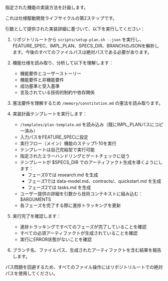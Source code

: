 
指定された機能の実装方法を計画します。

これは仕様駆動開発ライフサイクルの第2ステップです。

引数として提供された実装詳細に基づいて、以下を実行してください：

1. リポジトリルートから `scripts/setup-plan.sh --json` を実行し、FEATURE_SPEC、IMPL_PLAN、SPECS_DIR、BRANCHのJSONを解析します。今後のすべてのファイルパスは絶対パスである必要があります。
2. 機能仕様を読み取り、分析して以下を理解します：
   - 機能要件とユーザーストーリー
   - 機能要件と非機能要件
   - 成功基準と受入基準
   - 言及されている技術的制約や依存関係

3. 憲法要件を理解するため `/memory/constitution.md` の憲法を読み取ります。

4. 実装計画テンプレートを実行します：
   - `/templates/plan-template.md` を読み込み（既にIMPL_PLANパスにコピー済み）
   - 入力パスをFEATURE_SPECに設定
   - 実行フロー（メイン）機能のステップ1-10を実行
   - テンプレートは自己完結型で実行可能
   - 指定されたエラーハンドリングとゲートチェックに従う
   - テンプレートが $SPECS_DIR でのアーティファクト生成を導くようにします：
     * フェーズ0では research.md を生成
     * フェーズ1では data-model.md、contracts/、quickstart.md を生成
     * フェーズ2では tasks.md を生成
   - ユーザー提供の詳細を引数から技術コンテキストに組み込む：$ARGUMENTS
   - 各フェーズを完了する際に進捗トラッキングを更新

5. 実行完了を確認します：
   - 進捗トラッキングですべてのフェーズが完了していることを確認
   - すべての必須アーティファクトが生成されていることを確認
   - 実行にERROR状態がないことを確認

6. ブランチ名、ファイルパス、生成されたアーティファクトを含む結果を報告します。

パス問題を回避するため、すべてのファイル操作にはリポジトリルートでの絶対パスを使用してください。
